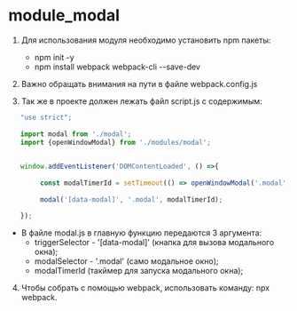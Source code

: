 # module_modal
1. Для использования модуля необходимо установить npm пакеты:
   - npm init -y
   - npm install webpack webpack-cli --save-dev

2. Важно обращать внимания на пути в файле webpack.config.js

3. Так же в проекте должен лежать файл script.js с содержимым:
```javascript
   "use strict";
   
   import modal from './modal';
   import {openWindowModal} from './modules/modal';

   
   window.addEventListener('DOMContentLoaded', () =>{
      
	    const modalTimerId = setTimeout(() => openWindowModal('.modal', modalTimerId), 50000);
		  
		modal('[data-modal]', '.modal', modalTimerId);

   });
```
  - В файле modal.js в главную функцию передаются 3 аргумента:
	+ triggerSelector - '[data-modal]' (кнапка для вызова модального окна);
	+ modalSelector - '.modal' (само модальное окно);
	+ modalTimerId (такймер для запуска модального окна);

4. Чтобы собрать с помощью webpack, использовать команду: npx webpack.
